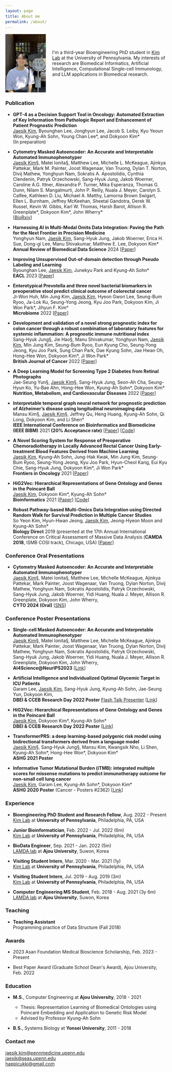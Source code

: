 ```yaml
---
layout: page
title: About me
permalink: /about/
---
```


<div style="display: flex; align-items: center;">
  <img src="/images/photo2024.jpeg" alt="My Photo" style="width: 25%; margin-right: 20px;" />
  <p>
    I'm a third-year Bioengineering PhD student in <a href="https://www.biomedinfolab.com/">Kim Lab</a> at the University of Pennsylvania. My interests of research are Biomedical Informatics, Artificial Intelligence, Computational Single-cell Immunology, and LLM applications in Biomedical research.
  </p>
</div>

### Publication
- <b>GPT-4 as a Decision Support Tool in Oncology: Automated Extraction of Key Information from Pathologic Report and Enhancement of Patient Prognostic Prediction</b>\
<ins>Jaesik Kim</ins>, Byounghan Lee, Jonghyun Lee, Jacob S. Leiby, Kyu Yeoun Won, Kyung-Ah Sohn, Young Chan Lee\*, and Dokyoon Kim\* \
(In preparation)

- <b>Cytometry Masked Autoencoder: An Accurate and Interpretable Automated Immunophenotyper</b> \
<ins>Jaesik Kim</ins>§, Matei Ionita§, Matthew Lee, Michelle L. McKeague, Ajinkya Pattekar, Mark M. Painter, Joost Wagenaar, Van Truong, Dylan T. Norton, Divij Mathew, Yonghyun Nam, Sokratis A. Apostolidis, Cynthia Clendenin, Patryk Orzechowski, Sang-Hyuk Jung, Jakob Woerner, Caroline A.G. Ittner, Alexandra P. Turner, Mika Esperanza, Thomas G. Dunn, Nilam S. Mangalmurti, John P. Reilly, Nuala J. Meyer, Carolyn S. Calfee, Kathleen D. Liu, Michael A. Matthy, Lamorna Brown Swigart, Ellen L. Burnham, Jeffrey McKeehan, Sheetal Gandotra, Derek W. Russel, Kevin W. Gibbs, Karl W. Thomas, Harsh Barot, Allison R. Greenplate\*, Dokyoon Kim\*, John Wherry\* \
[[BioRxiv](https://www.biorxiv.org/content/10.1101/2024.02.13.580114v2)]

- <b>Harnessing AI in Multi-Modal Omits Data Integration: Paving the Path for the Next Frontier in Precision Medicine</b>\
Yonghyun Nam, <ins>Jaesik Kim</ins>, Sang-Hyuk Jung, Jakob Woerner, Erica H. Sue, Dong-gi Lee, Manu Shivakumar, Matthew E. Lee, Dokyoon Kim\* \
<b>Annual Review of Biomedical Data Science</b> 2024 [[Paper](https://www.annualreviews.org/content/journals/10.1146/annurev-biodatasci-102523-103801)]

- <b>Improving Unsupervised Out-of-domain detection through Pseudo Labeling and Learning</b>\
Byounghan Lee, <ins>Jaesik Kim</ins>, Junekyu Park and Kyung-Ah Sohn\* \
<b>EACL</b> 2023 [[Paper](https://aclanthology.org/2023.findings-eacl.76/)]

- <b>Enterotypical Prevotella and three novel bacterial biomarkers in preoperative stool predict clinical outcome of colorectal cancer</b>\
Ji-Won Huh, Min Jung Kim, <ins>Jaesik Kim</ins>, Hyeon Gwon Lee, Seung-Bum Ryoo, Ja-Lok Ku, Seung-Yong Jeong, Kyu Joo Park, Dokyoon Kim, Ji Won Park\*, Jihyun F. Kim\* \
<b>Microbiome</b> 2022 [[Paper](https://microbiomejournal.biomedcentral.com/articles/10.1186/s40168-022-01388-8)] 

- <b>Development and validation of a novel strong prognostic index for colon cancer through a robust combination of laboratory features for systemic inflammation: A prognostic immune nutritional index</b> \
Sang-Hyuk Jung§, Jie Hao§, Manu Shivakumar, Yonghyun Nam, <ins>Jaesik Kim</ins>, Min Jung Kim, Seung-Bum Ryoo, Eun Kyung Cho, Seung-Yong Jeong, Kyu Joo Park, Sung Chan Park, Dae Kyung Sohn, Jae Hwan Oh, Hong-Hee Won, Dokyoon Kim\*, Ji Won Park\* \
<b>British Journal of Cancer</b> 2022 [[Paper](https://www.nature.com/articles/s41416-022-01767-w)]

- <b>A Deep Learning Model for Screening Type 2 Diabetes from Retinal Photographs</b> \
Jae-Seung Yun§, <ins>Jaesik Kim</ins>§, Sang-Hyuk Jung, Seon-Ah Cha, Seung-Hyun Ko, Yu-Bae Ahn, Hong-Hee Won, Kyung-Ah Sohn\*, Dokyoon Kim\* \
<b>Nutrition, Metabolism, and Cardiovascular Diseases</b> 2022 [[Paper](https://www.nmcd-journal.com/article/S0939-4753(22)00027-8/pdf#relatedArticles)]

- <b>Interpretable temporal graph neural network for prognostic prediction of Alzheimer’s disease using longitudinal neuroimaging data</b> \
Mansu Kim§, <ins>Jaesik Kim</ins>§, Jeffrey Qu, Heng Huang, Kyung-Ah Sohn, Qi Long, Dokyoon Kim, and Li Shen\* \
<b>IEEE International Conference on Bioinformatics and Biomedicine (IEEE BIBM)</b> 2021 <b>(20% Acceptance rate)</b> [[Paper](https://ieeexplore.ieee.org/document/9669504)] [[Code](https://github.com/JaesikKim/temporal-GNN)]

- <b>A Novel Scoring System for Response of Preoperative Chemoradiotherapy in Locally Advanced Rectal Cancer Using Early-treatment Blood Features Derived from Machine Learning</b> \
<ins>Jaesik Kim</ins>, Kyung-Ah Sohn, Jung-Hak Kwak, Min Jung Kim, Seung-Bum Ryoo, Seung-Yong Jeong, Kyu Joo Park, Hyun-Cheol Kang, Eui Kyu Chie, Sang-Hyuk Jung, Dokyoon Kim\*, Ji Won Park\* \
<b>Frontiers in Oncology</b> 2021 [[Paper](https://www.frontiersin.org/articles/10.3389/fonc.2021.790894/full)]

- <b>HiG2Vec: Hierarchical Representations of Gene Ontology and Genes in the Poincaré Ball</b> \
<ins>Jaesik Kim</ins>, Dokyoon Kim\*, Kyung-Ah Sohn\* \
<b>Bioinformatics</b> 2021 [[Paper](https://academic.oup.com/bioinformatics/article/37/18/2971/6184857)] [[Code](https://github.com/JaesikKim/HiG2Vec)]

- <b>Robust Pathway-based Multi-Omics Data Integration using Directed Random Walk for Survival Prediction in Multiple Cancer Studies</b> \
So Yeon Kim, Hyun-Hwan Jeong, <ins>Jaesik Kim</ins>, Jeong-Hyeon Moon and Kyung-Ah Sohn\* \
<b>Biology Direct</b> 2019 (presented at the 17th Annual International Conference on Critical Assessment of Massive Data Analysis (<b>CAMDA 2018</b>, ISMB COSI track), Chicago, USA) [[Paper](https://biologydirect.biomedcentral.com/articles/10.1186/s13062-019-0239-8)]

### Conference Oral Presentations
- <b>Cytometry Masked Autoencoder: An Accurate and Interpretable Automated Immunophenotyper</b> \
<ins>Jaesik Kim</ins>§, Matei Ionita§, Matthew Lee, Michelle McKeague, Ajinkya Pattekar, Mark Painter, Joost Wagenaar, Van Truong, Dylan Norton, Divij Mathew, Yonghyun Nam, Sokratis Apostolidis, Patryk Orzechowski, Sang-Hyuk Jung, Jakob Woerner, Yidi Huang, Nuala J. Meyer, Allison R. Greenplate, Dokyoon Kim, John Wherry, \
<b>CYTO 2024 (Oral)</b> [[SNS](https://x.com/dokyoon_kim/status/1787234999072113012)]

### Conference Poster Presentations
- <b>Single-cell Masked Autoencoder: An Accurate and Interpretable Automated Immunophenotyper</b> \
<ins>Jaesik Kim</ins>§, Matei Ionita§, Matthew Lee, Michelle McKeague, Ajinkya Pattekar, Mark Painter, Joost Wagenaar, Van Truong, Dylan Norton, Divij Mathew, Yonghyun Nam, Sokratis Apostolidis, Patryk Orzechowski, Sang-Hyuk Jung, Jakob Woerner, Yidi Huang, Nuala J. Meyer, Allison R. Greenplate, Dokyoon Kim, John Wherry, \
<b>AI4Science@NeurIPS2023</b> [[Link](https://openreview.net/forum?id=2mq6uezuGj)]

- <b>Artificial Intelligence and Individualized Optimal Glycemic Target in ICU Patients</b> \
Garam Lee, <ins>Jaesik Kim</ins>, Sang-Hyuk Jung, Kyung-Ah Sohn, Jae-Seung Yun, Dokyoon Kim,  \
<b>DBEI & CCEB Research Day 2022 Poster</b> <ins>Flash Talk Presenter</ins> [[Link](https://www.dbei.med.upenn.edu/2022ResearchDay/presentations)]

- <b>HiG2Vec: Hierarchical Representations of Gene Ontology and Genes in the Poincaré Ball</b> \
<ins>Jaesik Kim</ins>, Dokyoon Kim\*, Kyung-Ah Sohn\* \
<b>DBEI & CCEB Research Day 2022 Poster</b> [[Link](https://www.dbei.med.upenn.edu/2022ResearchDay/presentations)]

- <b>TransformerPRS: a deep learning-based polygenic risk model using bidirectional transformers derived from a language model</b> \
<ins>Jaesik Kim</ins>§, Sang-Hyuk Jung§, Mansu Kim, Kwangsik Nho, Li Shen, Kyung-Ah Sohn\*, Hong-Hee Won\*, Dokyoon Kim\* \
<b>ASHG 2021 Poster</b>

- <b>Informative Tumor Mutational Burden (iTMB): integrated multiple scores for missense mutations to predict immunotherapy outcome for non-small cell lung cancer</b> \
<ins>Jaesik Kim</ins>, Garam Lee, Kyung-Ah Sohn\*, Dokyoon Kim\* \
<b>ASHG 2020 Poster</b> (Cancer - Posters #2362) [[Link](https://www.abstractsonline.com/pp8/#!/9070/presentation/3518)]


### Experience
- <b>Bioengineering PhD Student and Research Fellow</b>, Aug. 2022 - Present\
[Kim Lab](https://www.biomedinfolab.com/) at <b>University of Pennsylvania</b>, Philadelphia, PA, USA

- <b>Junior Bioinformatician</b>, Feb. 2022 - Jul. 2022 (6m)\
[Kim Lab](https://www.biomedinfolab.com/) at <b>University of Pennsylvania</b>, Philadelphia, PA, USA

- <b>BioData Engineer</b>, Sep. 2021 - Jan. 2022 (5m)\
[LAMDA lab](https://sites.google.com/site/kasohn/group?authuser=0) at <b>Ajou University</b>, Suwon, Korea

- <b>Visiting Student Intern</b>, Mar. 2020 - Mar. 2021 (1y)\
[Kim Lab](https://www.biomedinfolab.com/) at <b>University of Pennsylvania</b>, Philadelphia, PA, USA

- <b>Visiting Student Intern</b>, Jul. 2019 - Aug. 2019 (3m)\
[Kim Lab](https://www.biomedinfolab.com/) at <b>University of Pennsylvania</b>, Philadelphia, PA, USA

- <b>Computer Engineering MS Student</b>, Feb. 2018 - Aug. 2021 (3y 6m)\
[LAMDA lab](https://sites.google.com/site/kasohn/group?authuser=0) at <b>Ajou University</b>, Suwon, Korea


### Teaching
- <b>Teaching Assistant</b> \
Programming practice of Data Structure (Fall 2018)

### Awards
- 2023 Asan Foundation Medical Bioscience Scholarship, Feb. 2023 - Present

- Best Paper Award (Graduate School Dean's Award), Ajou University, Feb. 2022

### Education
- <b>M.S.</b>, Computer Engineering at <b>Ajou University</b>, 2018 - 2021
  - Thesis: Representation Learning of Biomedical Ontologies using Poincaré Embedding and Application to Genetic Risk Model
  - Advised by Professor Kyung-Ah Sohn

- <b>B.S.</b>, Systems Biology at <b>Yonsei University</b>, 2011 - 2018

### Contact me

[jaesik.kim@pennmedicine.upenn.edu](mailto:jaesik.kim@pennmedicine.upenn.edu)\
[jaesik@seas.upenn.edu](mailto:jaesik@seas.upenn.edu)\
[happicukki@gmail.com](mailto:happicukki@gmail.com)
